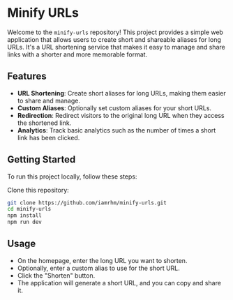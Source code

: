 # Minify URLs

Welcome to the `minify-urls` repository! This project provides a simple web application that allows users to create short and shareable aliases for long URLs. It's a URL shortening service that makes it easy to manage and share links with a shorter and more memorable format.

## Features

- **URL Shortening**: Create short aliases for long URLs, making them easier to share and manage.
- **Custom Aliases**: Optionally set custom aliases for your short URLs.
- **Redirection**: Redirect visitors to the original long URL when they access the shortened link.
- **Analytics**: Track basic analytics such as the number of times a short link has been clicked.

## Getting Started

To run this project locally, follow these steps:

Clone this repository:
   ```sh
   git clone https://github.com/iamrhm/minify-urls.git
   cd minify-urls
   npm install
   npm run dev
   ```

## Usage
- On the homepage, enter the long URL you want to shorten.
- Optionally, enter a custom alias to use for the short URL.
- Click the "Shorten" button.
- The application will generate a short URL, and you can copy and share it.
